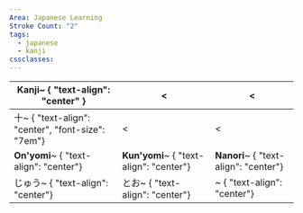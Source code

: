 ```yaml
---
Area: Japanese Learning
Stroke Count: "2"
tags:
  - japanese
  - kanji
cssclasses:
---
```


| Kanji~ { "text-align": "center" }                | <                                       | <                                     |
| ------------------------------------------------ | --------------------------------------- | ------------------------------------- |
| 十~ { "text-align": "center", "font-size": "7em"} | <                                       | <                                     |
| **On'yomi**~ { "text-align": "center"}           | **Kun'yomi**~ { "text-align": "center"} | **Nanori**~ { "text-align": "center"} |
| じゅう~ { "text-align": "center"}                   | とお~ { "text-align": "center"}           | ~ { "text-align": "center"}           |
